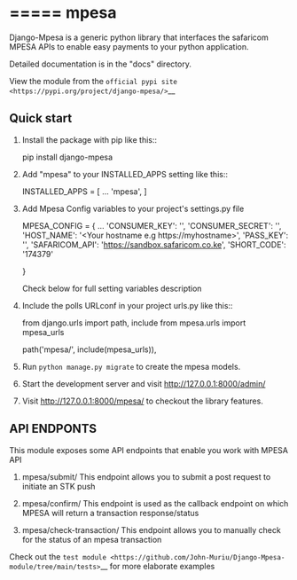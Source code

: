 =====
mpesa
=====

Django-Mpesa is a generic python library that interfaces the safaricom
MPESA APIs to enable easy payments to your python application.

Detailed documentation is in the "docs" directory.

View the module from the  `official pypi site <https://pypi.org/project/django-mpesa/>`__

Quick start
-----------
1. Install the package with pip like this::

    pip install django-mpesa
    
2. Add "mpesa" to your INSTALLED_APPS setting like this::

    INSTALLED_APPS = [
        ...
        'mpesa',
    ]

3. Add Mpesa Config variables to your project's settings.py file 

    MPESA_CONFIG = {
        ...
        'CONSUMER_KEY': '<Your consumer key from daraja>',
        'CONSUMER_SECRET': '<Your consumer secret from daraja>',
        'HOST_NAME': '<Your hostname e.g https://myhostname>',
        'PASS_KEY': '<Your pass key from daraja>',
        'SAFARICOM_API': 'https://sandbox.safaricom.co.ke',
        'SHORT_CODE': '174379'

    }


    Check below for full setting variables description

4. Include the polls URLconf in your project urls.py like this::

    from django.urls import path, include
    from mpesa.urls import mpesa_urls

    path('mpesa/', include(mpesa_urls)),

5. Run `python manage.py migrate` to create the mpesa models.

6. Start the development server and visit http://127.0.0.1:8000/admin/

7. Visit http://127.0.0.1:8000/mpesa/ to checkout the library features.

API ENDPONTS
------------

This module exposes some API endpoints that enable you work with MPESA API

1. mpesa/submit/
    This endpoint allows you to submit a post request to initiate an STK push

2. mpesa/confirm/
    This endpoint is used as the callback endpoint on which MPESA will return a transaction response/status
    
3. mpesa/check-transaction/
    This endpoint allows you to manually check for the status of an mpesa transaction
    
Check out the `test module <https://github.com/John-Muriu/Django-Mpesa-module/tree/main/tests>`__ for more elaborate examples
